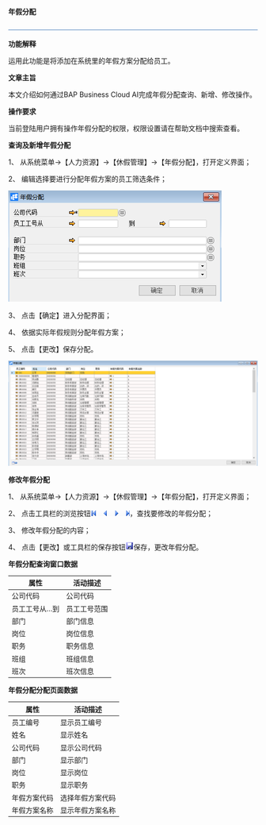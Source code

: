 **年假分配**

![img](图片/标题.png) 

**功能解释**

运用此功能是将添加在系统里的年假方案分配给员工。

**文章主旨**

本文介绍如何通过BAP Business Cloud AI完成年假分配查询、新增、修改操作。

**操作要求**

当前登陆用户拥有操作年假分配的权限，权限设置请在帮助文档中搜索查看。

**查询及新增年假分配**

1、 从系统菜单->【人力资源】->【休假管理】->【年假分配】，打开定义界面；	

2、 编辑选择要进行分配年假方案的员工筛选条件；

![img](图片/分配1.png) 

3、 点击【确定】进入分配界面；

4、 依据实际年假规则分配年假方案；

5、 点击【更改】保存分配。

![img](图片/分配2.png) 

**修改年假分配**

1、 从系统菜单->【人力资源】->【休假管理】->【年假分配】，打开定义界面；

2、 点击工具栏的浏览按钮![img](图片/翻页.png)，查找要修改的年假分配；

3、 修改年假分配的内容；

4、 点击【更改】或工具栏的保存按钮![img](图片/保存.png)保存，更改年假分配。

**年假分配查询窗口数据**

| **属性** | **活动描述** |
| -------------- | ------------------ |
| 公司代码       | 公司代码           |
| 员工工号从…到  | 员工工号范围       |
| 部门           | 部门信息           |
| 岗位           | 岗位信息           |
| 职务           | 职务信息           |
| 班组           | 班组信息           |
| 班次           | 班次信息           |

**年假分配分配页面数据**

| **属性** | **活动描述** |
| -------------- | ------------------ |
| 员工编号       | 显示员工编号       |
| 姓名           | 显示姓名           |
| 公司代码       | 显示公司代码       |
| 部门           | 显示部门           |
| 岗位           | 显示岗位           |
| 职务           | 显示职务           |
| 年假方案代码   | 选择年假方案代码   |
| 年假方案名称   | 显示年假方案名称   |

 
